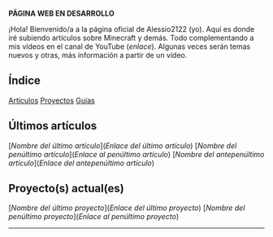 **PÁGINA WEB EN DESARROLLO**


¡Hola! Bienvenido/a a la página oficial de Alessio2122 (yo).
Aquí es donde iré subiendo artículos sobre Minecraft y demás. Todo complementando a mis vídeos en el canal de YouTube (_enlace_).
Algunas veces serán temas nuevos y otras, más información a partir de un vídeo.

## Índice

[Artículos](posts.md)
[Proyectos](proyects.md) 
[Guías](guides.md)

## Últimos artículos

[_Nombre del último artículo_](_Enlace del último artículo_)
[_Nombre del penúltimo artículo_](_Enlace al penúltimo artículo_) 
[_Nombre del antepenúltimo artículo_](_Enlace del antepenúltimo artículo_)

## Proyecto(s) actual(es) 

[_Nombre del último proyecto_](_Enlace del último proyecto_)
[_Nombre del penúltimo proyecto_](_Enlace al penúltimo proyecto_) 

---
